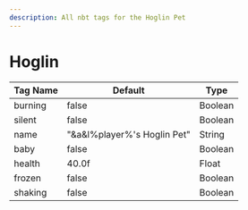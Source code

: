 ```yaml
---
description: All nbt tags for the Hoglin Pet
---
```



# Hoglin

| Tag Name     | Default                                                            | Type                                         |
| - | - | - |
| burning | false | Boolean |
| silent | false | Boolean |
| name | "&a&l%player%'s Hoglin Pet" | String |
| baby | false | Boolean |
| health | 40.0f | Float |
| frozen | false | Boolean |
| shaking | false | Boolean |
